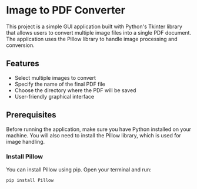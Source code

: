 # Image to PDF Converter

This project is a simple GUI application built with Python's Tkinter library that allows users to convert multiple image files into a single PDF document. The application uses the Pillow library to handle image processing and conversion.

## Features

- Select multiple images to convert
- Specify the name of the final PDF file
- Choose the directory where the PDF will be saved
- User-friendly graphical interface

## Prerequisites

Before running the application, make sure you have Python installed on your machine. You will also need to install the Pillow library, which is used for image handling.

### Install Pillow

You can install Pillow using pip. Open your terminal and run:

```bash
pip install Pillow
